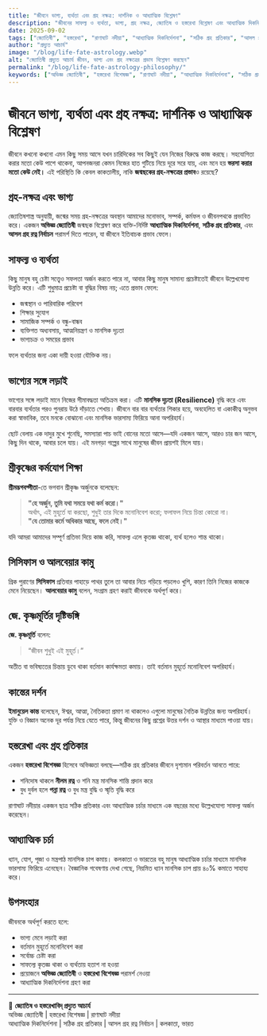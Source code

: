 ```yaml
---
title: "জীবনে ভাগ্য, ব্যর্থতা এবং গ্রহ নক্ষত্র: দার্শনিক ও আধ্যাত্মিক বিশ্লেষণ"
description: "জীবনের সাফল্য ও ব্যর্থতা, ভাগ্য, গ্রহ নক্ষত্র, জ্যোতিষ ও হস্তরেখা বিশ্লেষণ এবং আধ্যাত্মিক দিকনির্দেশনা নিয়ে প্রফেশনাল ও দার্শনিক বিশ্লেষণ।"
date: 2025-09-02
tags: ["জ্যোতিষী", "হস্তরেখা", "রাণাঘাট নদীয়া", "আধ্যাত্মিক দিকনির্দেশনা", "সঠিক গ্রহ প্রতিকার", "আসল গ্রহ রত্ন নির্বাচন", "কলকাতা", "ভারত", "ভাগ্য", "গ্রহ নক্ষত্র", "সাফল্য", "ব্যর্থতা", "motivation", "life philosophy"]
author: "প্রদ্যুত আচার্য"
image: "/blog/life-fate-astrology.webp"
alt: "জ্যোতিষী প্রদ্যুত আচার্য জীবন, ভাগ্য এবং গ্রহ নক্ষত্রের প্রভাব বিশ্লেষণ করছেন"
permalink: "/blog/life-fate-astrology-philosophy/"
keywords: ["অভিজ্ঞ জ্যোতিষী", "হস্তরেখা বিশেষজ্ঞ", "রাণাঘাট নদীয়া", "আধ্যাত্মিক দিকনির্দেশনা", "সঠিক গ্রহ প্রতিকার", "আসল গ্রহ রত্ন নির্বাচন", "জ্যোতিষশাস্ত্র", "ভাগ্য", "গ্রহ নক্ষত্র", "শ্রীমদ্ভগবদ্গীতা", "কৃষ্ণ", "কান্ত", "জে কৃষ্ণমূর্তি", "কলকাতা", "ভারত", "life philosophy"]
---
```

# জীবনে ভাগ্য, ব্যর্থতা এবং গ্রহ নক্ষত্র: দার্শনিক ও আধ্যাত্মিক বিশ্লেষণ

জীবনে কখনো কখনো এমন কিছু সময় আসে যখন চারিদিকের সব কিছুই যেন নিজের বিরুদ্ধে কাজ করছে। সহযোগিতা করার মতো কেউ পাশে থাকেনা, আপনজনরা কেমন নিজের হাত গুটিয়ে নিয়ে দূরে সরে যায়, এবং মনে হয় **ভরসা করার মতো কেউ নেই।** এই পরিস্থিতি কি কেবল কাকতালীয়, নাকি **জন্মছকের গ্রহ-নক্ষত্রের প্রভাব**ও রয়েছে?

## গ্রহ-নক্ষত্র এবং ভাগ্য
জ্যোতিষশাস্ত্র অনুযায়ী, জন্মের সময় গ্রহ-নক্ষত্রের অবস্থান আমাদের মনোভাব, সম্পর্ক, কর্মফল ও জীবনপথকে প্রভাবিত করে। একজন **অভিজ্ঞ জ্যোতিষী** জন্মছক বিশ্লেষণ করে ব্যক্তি-নির্দিষ্ট **আধ্যাত্মিক দিকনির্দেশনা**, **সঠিক গ্রহ প্রতিকার**, এবং **আসল গ্রহ রত্ন নির্বাচন** পরামর্শ দিতে পারেন, যা জীবনে ইতিবাচক প্রভাব ফেলে।

## সাফল্য ও ব্যর্থতা
কিছু মানুষ বহু চেষ্টা সত্ত্বেও সফলতা অর্জন করতে পারে না, আবার কিছু মানুষ সামান্য প্রচেষ্টাতেই জীবনে উল্লেখযোগ্য উন্নতি করে। এটি শুধুমাত্র প্রচেষ্টা বা বুদ্ধির বিষয় নয়; এতে প্রভাব ফেলে:
- জন্মস্থান ও পারিবারিক পরিবেশ  
- শিক্ষার সুযোগ  
- সামাজিক সম্পর্ক ও বন্ধু-বান্ধব  
- ব্যক্তিগত অধ্যবসায়, আত্মনিয়ন্ত্রণ ও মানসিক দৃঢ়তা  
- ভাগ্যচক্র ও সময়ের প্রভাব  

ফলে ব্যর্থতার জন্য একা দায়ী হওয়া যৌক্তিক নয়।

## ভাগ্যের সঙ্গে লড়াই
ভাগ্যের সঙ্গে লড়াই মানে নিজের সীমাবদ্ধতা অতিক্রম করা। এটি **মানসিক দৃঢ়তা (Resilience)** বৃদ্ধি করে এবং বারবার ব্যর্থতার পরও পুনরায় উঠে দাঁড়াতে শেখায়। জীবনে বার বার ব্যর্থতার শিকার হয়ে, অবহেলিত বা একাকীত্ব অনুভব করা স্বাভাবিক, তবে মনকে বোঝানো এবং মানসিক ভারসাম্য ফিরিয়ে আনা অপরিহার্য।

ছোট বেলায় এক দাদুর মুখে শুনেছি, সমস্যারা পাচ ভাই বোনের মতো আসে—যদি একজন আসে, আরও চার জন আসে, কিছু দিন থাকে, আবার চলে যায়। এই মনগড়া গল্পের সাথে মানুষের জীবন প্রায়শই মিলে যায়।

## শ্রীকৃষ্ণের কর্মযোগ শিক্ষা
**শ্রীমদ্ভগবদ্গীতা**-তে ভগবান শ্রীকৃষ্ণ অর্জুনকে বলেছেন:
> **"হে অর্জুন, তুমি যথা সময়ে যথা কর্ম করো।"**  
অর্থাৎ, এই মুহূর্তে যা করছো, শুধুই তার দিকে মনোনিবেশ করো; ফলাফল নিয়ে চিন্তা কোরো না।  
> **"যে তোমার কর্মে অধিকার আছে, ফলে নেই।"**  

যদি আমরা আমাদের সম্পূর্ণ প্রতিভা দিয়ে কাজ করি, সাফল্য এলে কৃতজ্ঞ থাকো, ব্যর্থ হলেও শান্ত থাকো।

## সিসিফাস ও আলবেয়ার কামু
গ্রিক পুরাণের **সিসিফাস** প্রতিবার পাহাড়ে পাথর তুলে তা আবার নিচে গড়িয়ে পড়লেও খুশি, কারণ তিনি নিজের কাজকে মেনে নিয়েছেন। **আলবেয়ার কামু** বলেন, সংগ্রাম গ্রহণ করাই জীবনকে অর্থপূর্ণ করে।

## জে. কৃষ্ণমূর্তির দৃষ্টিভঙ্গি
**জে. কৃষ্ণমূর্তি** বলেন:
> “জীবন শুধুই এই মুহূর্ত।”  

অতীত বা ভবিষ্যতের চিন্তায় ডুবে থাকা বর্তমান কার্যক্ষমতা কমায়। তাই বর্তমান মুহূর্তে মনোনিবেশ অপরিহার্য।

## কান্তের দর্শন
**ইমানুয়েল কান্ত** বলেছেন, ঈশ্বর, আত্মা, নৈতিকতা প্রমাণ না থাকলেও এগুলো মানুষের নৈতিক উন্নতির জন্য অপরিহার্য। যুক্তি ও বিজ্ঞান অনেক দূর পর্যন্ত নিয়ে যেতে পারে, কিন্তু জীবনের কিছু প্রশ্নের উত্তর দর্শন ও আস্থার মাধ্যমে পাওয়া যায়।

## হস্তরেখা এবং গ্রহ প্রতিকার
একজন **হস্তরেখা বিশেষজ্ঞ** হিসেবে অভিজ্ঞতা বলছে—সঠিক গ্রহ প্রতিকার জীবনে দৃশ্যমান পরিবর্তন আনতে পারে:  
- শনিদোষ থাকলে **নীলম রত্ন** ও শনি মন্ত্র মানসিক শান্তি প্রদান করে  
- বুধ দুর্বল হলে **পন্না রত্ন** ও বুধ মন্ত্র বুদ্ধি ও স্মৃতি বৃদ্ধি করে  

রাণাঘাট নদীয়ার একজন ছাত্র সঠিক প্রতিকার এবং আধ্যাত্মিক চর্চার মাধ্যমে এক বছরের মধ্যে উল্লেখযোগ্য সাফল্য অর্জন করেছেন।

## আধ্যাত্মিক চর্চা
ধ্যান, যোগ, পূজা ও মন্ত্রপাঠ মানসিক চাপ কমায়। কলকাতা ও ভারতের বহু মানুষ আধ্যাত্মিক চর্চার মাধ্যমে মানসিক ভারসাম্য ফিরিয়ে এনেছেন। বৈজ্ঞানিক গবেষণায় দেখা গেছে, নিয়মিত ধ্যান মানসিক চাপ প্রায় ৪০% কমাতে সাহায্য করে।

## উপসংহার
জীবনকে অর্থপূর্ণ করতে হলে:  
- ভাগ্য মেনে লড়াই করা  
- বর্তমান মুহূর্তে মনোনিবেশ করা  
- সর্বোচ্চ চেষ্টা করা  
- সাফল্যে কৃতজ্ঞ থাকা ও ব্যর্থতায় হতাশ না হওয়া  
- প্রয়োজনে **অভিজ্ঞ জ্যোতিষী** ও **হস্তরেখা বিশেষজ্ঞ** পরামর্শ নেওয়া  
- আধ্যাত্মিক দিকনির্দেশনা গ্রহণ করা  

---
🙏 **জ্যোতিষ ও হস্তরেখাবিদ্ প্রদ্যুত আচার্য**  
অভিজ্ঞ জ্যোতিষী | হস্তরেখা বিশেষজ্ঞ | রাণাঘাট নদীয়া  
আধ্যাত্মিক দিকনির্দেশনা | সঠিক গ্রহ প্রতিকার | আসল গ্রহ রত্ন নির্বাচন | কলকাতা, ভারত
